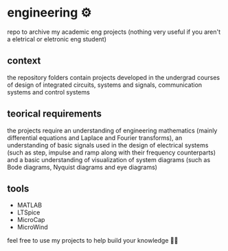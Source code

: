 # engineering ⚙️
repo to archive my academic eng projects (nothing very useful if you aren't a eletrical or eletronic eng student)

## context
the repository folders contain projects developed in the undergrad courses of design of integrated circuits, systems and signals, communication systems and control systems

## teorical requirements
the projects require an understanding of engineering mathematics (mainly differential equations and Laplace and Fourier transforms), an understanding of basic signals used in the design of electrical systems (such as step, impulse and ramp along with their frequency counterparts) and a basic understanding of visualization of system diagrams (such as Bode diagrams, Nyquist diagrams and eye diagrams)

## tools
- MATLAB
- LTSpice
- MicroCap
- MicroWind

feel free to use my projects to help build your knowledge 🤙🏻
